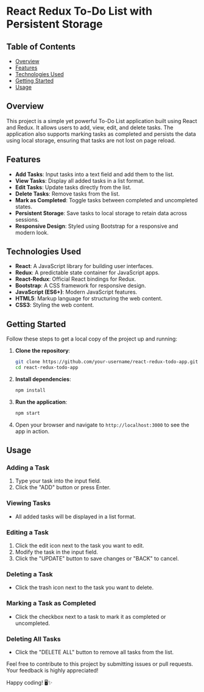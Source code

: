# React Redux To-Do List with Persistent Storage

## Table of Contents

- [Overview](#overview)
- [Features](#features)
- [Technologies Used](#technologies-used)
- [Getting Started](#getting-started)
- [Usage](#usage)

## Overview

This project is a simple yet powerful To-Do List application built using React and Redux. It allows users to add, view, edit, and delete tasks. The application also supports marking tasks as completed and persists the data using local storage, ensuring that tasks are not lost on page reload.

## Features

- **Add Tasks**: Input tasks into a text field and add them to the list.
- **View Tasks**: Display all added tasks in a list format.
- **Edit Tasks**: Update tasks directly from the list.
- **Delete Tasks**: Remove tasks from the list.
- **Mark as Completed**: Toggle tasks between completed and uncompleted states.
- **Persistent Storage**: Save tasks to local storage to retain data across sessions.
- **Responsive Design**: Styled using Bootstrap for a responsive and modern look.

## Technologies Used

- **React**: A JavaScript library for building user interfaces.
- **Redux**: A predictable state container for JavaScript apps.
- **React-Redux**: Official React bindings for Redux.
- **Bootstrap**: A CSS framework for responsive design.
- **JavaScript (ES6+)**: Modern JavaScript features.
- **HTML5**: Markup language for structuring the web content.
- **CSS3**: Styling the web content.

## Getting Started

Follow these steps to get a local copy of the project up and running:

1. **Clone the repository**:
   ```bash
   git clone https://github.com/your-username/react-redux-todo-app.git
   cd react-redux-todo-app
   ```

2. **Install dependencies**:
   ```bash
   npm install
   ```

3. **Run the application**:
   ```bash
   npm start
   ```

4. Open your browser and navigate to `http://localhost:3000` to see the app in action.

## Usage

### Adding a Task
1. Type your task into the input field.
2. Click the "ADD" button or press Enter.

### Viewing Tasks
- All added tasks will be displayed in a list format.

### Editing a Task
1. Click the edit icon next to the task you want to edit.
2. Modify the task in the input field.
3. Click the "UPDATE" button to save changes or "BACK" to cancel.

### Deleting a Task
- Click the trash icon next to the task you want to delete.

### Marking a Task as Completed
- Click the checkbox next to a task to mark it as completed or uncompleted.

### Deleting All Tasks
- Click the "DELETE ALL" button to remove all tasks from the list.


Feel free to contribute to this project by submitting issues or pull requests. Your feedback is highly appreciated!

Happy coding! 🖥️✨
